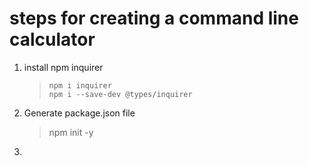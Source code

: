 # steps for creating a command line calculator
1. install npm inquirer
   >     npm i inquirer
   >     npm i --save-dev @types/inquirer
2. Generate package.json file
   >    npm init -y
3. 